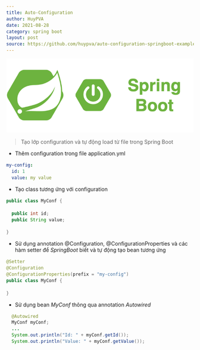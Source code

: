 ```yaml
---
title: Auto-Configuration
author: HuyPVA
date: 2021-08-28
category: spring boot
layout: post
source: https://github.com/huypva/auto-configuration-springboot-example
---
```


<div align="center">
    <img src="../assets/images/spring_boot_icon.png"/>
</div>

> Tạo lớp configuration và tự động load từ file trong Spring Boot

- Thêm configuration trong file application.yml
```yml
my-config:
  id: 1
  value: my value
``` 

- Tạo class tương ứng với configuration

```java
public class MyConf {

  public int id;
  public String value;

}
``` 

- Sử dụng annotation @Configuration, @ConfigurationProperties và các hàm setter để *SpringBoot* biết và tự động tạo bean tương ứng 
```java
@Setter
@Configuration
@ConfigurationProperties(prefix = "my-config")
public class MyConf {

}
```

- Sử dụng bean *MyConf* thông qua annotation *Autowired* 

```java
  @Autowired
  MyConf myConf;
  ...
  System.out.println("Id: " + myConf.getId());
  System.out.println("Value: " + myConf.getValue());
```` 